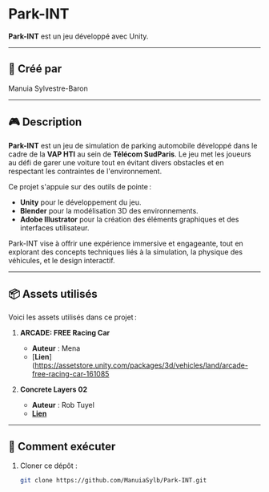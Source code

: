 # Park-INT

**Park-INT** est un jeu développé avec Unity.

---

## 📜 Créé par
Manuia Sylvestre-Baron

---

## 🎮 Description
**Park-INT** est un jeu de simulation de parking automobile développé dans le cadre de la **VAP HTI** au sein de **Télécom SudParis**. Le jeu met les joueurs au défi de garer une voiture tout en évitant divers obstacles et en respectant les contraintes de l'environnement. 

Ce projet s'appuie sur des outils de pointe :
- **Unity** pour le développement du jeu.  
- **Blender** pour la modélisation 3D des environnements.  
- **Adobe Illustrator** pour la création des éléments graphiques et des interfaces utilisateur.

Park-INT vise à offrir une expérience immersive et engageante, tout en explorant des concepts techniques liés à la simulation, la physique des véhicules, et le design interactif.

---

## 📦 Assets utilisés
Voici les assets utilisés dans ce projet :

1. **ARCADE: FREE Racing Car**  
   - **Auteur** : Mena
   - [**Lien**](https://assetstore.unity.com/packages/3d/vehicles/land/arcade-free-racing-car-161085

2. **Concrete Layers 02**  
   - **Auteur** : Rob Tuyel
   - [**Lien**](https://polyhaven.com/a/concrete_layers_02)

---

## 🚀 Comment exécuter
1. Cloner ce dépôt :
   ```bash
   git clone https://github.com/ManuiaSylb/Park-INT.git
